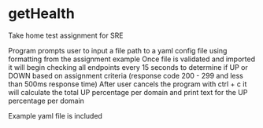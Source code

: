 # getHealth
Take home test assignment for SRE

Program prompts user to input a file path to a yaml config file using formatting from the assignment example
Once file is validated and imported it will begin checking all endpoints every 15 seconds to determine if UP or DOWN based on assignment criteria (response code 200 - 299 and less than 500ms response time)
After user cancels the program with ctrl + c it will calculate the total UP percentage per domain and print text for the UP percentage per domain

Example yaml file is included
